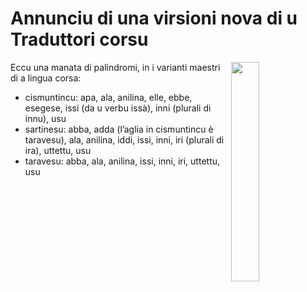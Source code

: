 # Annunciu di una virsioni nova di u Traduttori corsu

<img align="right" width="30%" src="/images/palindrome.jpg">

Eccu una manata di palindromi, in i varianti maestri di a lingua corsa:

- cismuntincu: apa, ala, anilina, elle, ebbe, esegese, issi (da u verbu issà), inni (plurali di innu), usu
- sartinesu: abba, adda (l’aglia in cismuntincu è taravesu), ala, anilina, iddi, issi, inni, iri (plurali di ira), uttettu, usu
- taravesu: abba, ala, anilina, issi, inni, iri, uttettu, usu
